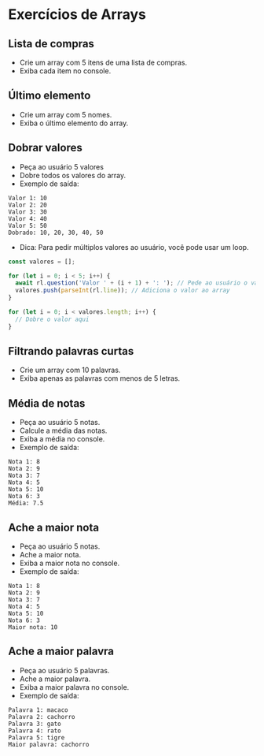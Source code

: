 # Exercícios de Arrays

## Lista de compras
- Crie um array com 5 itens de uma lista de compras.
- Exiba cada item no console.

## Último elemento
- Crie um array com 5 nomes.
- Exiba o último elemento do array.

## Dobrar valores
- Peça ao usuário 5 valores
- Dobre todos os valores do array.
- Exemplo de saída:
```
Valor 1: 10
Valor 2: 20
Valor 3: 30
Valor 4: 40
Valor 5: 50
Dobrado: 10, 20, 30, 40, 50
```
- Dica: Para pedir múltiplos valores ao usuário, você pode usar um loop.
```js
const valores = [];

for (let i = 0; i < 5; i++) {
  await rl.question('Valor ' + (i + 1) + ': '); // Pede ao usuário o valor
  valores.push(parseInt(rl.line)); // Adiciona o valor ao array
}

for (let i = 0; i < valores.length; i++) {
  // Dobre o valor aqui
}
```

## Filtrando palavras curtas
- Crie um array com 10 palavras.
- Exiba apenas as palavras com menos de 5 letras.

## Média de notas
- Peça ao usuário 5 notas.
- Calcule a média das notas.
- Exiba a média no console.
- Exemplo de saída:
```
Nota 1: 8
Nota 2: 9
Nota 3: 7
Nota 4: 5
Nota 5: 10
Nota 6: 3
Média: 7.5
```

## Ache a maior nota
- Peça ao usuário 5 notas.
- Ache a maior nota.
- Exiba a maior nota no console.
- Exemplo de saída:
```
Nota 1: 8
Nota 2: 9
Nota 3: 7
Nota 4: 5
Nota 5: 10
Nota 6: 3
Maior nota: 10
```

## Ache a maior palavra
- Peça ao usuário 5 palavras.
- Ache a maior palavra.
- Exiba a maior palavra no console.
- Exemplo de saída:
```
Palavra 1: macaco
Palavra 2: cachorro
Palavra 3: gato
Palavra 4: rato 
Palavra 5: tigre 
Maior palavra: cachorro
```
